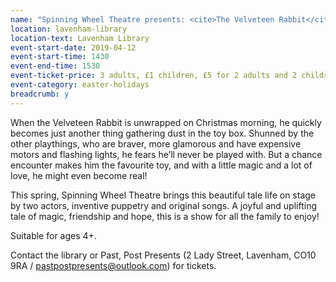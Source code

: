 ```yaml
---
name: "Spinning Wheel Theatre presents: <cite>The Velveteen Rabbit</cite>"
location: lavenham-library
location-text: Lavenham Library
event-start-date: 2019-04-12
event-start-time: 1430
event-end-time: 1530
event-ticket-price: 3 adults, £1 children, £5 for 2 adults and 2 children or 1 adult and up to 3 children
event-category: easter-holidays
breadcrumb: y
---
```


When the Velveteen Rabbit is unwrapped on Christmas morning, he quickly becomes just another thing gathering dust in the toy box. Shunned by the other playthings, who are braver, more glamorous and have expensive motors and flashing lights, he fears he’ll never be played with. But a chance encounter makes him the favourite toy, and with a little magic and a lot of love, he might even become real!

This spring, Spinning Wheel Theatre brings this beautiful tale life on stage by two actors, inventive puppetry and original songs. A joyful and uplifting tale of magic, friendship and hope, this is a show for all the family to enjoy!

Suitable for ages 4+.

Contact the library or Past, Post Presents (2 Lady Street, Lavenham, CO10 9RA / pastpostpresents@outlook.com) for tickets.
